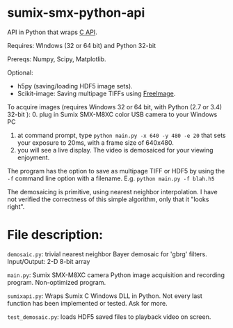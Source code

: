 # sumix-smx-python-api
API in Python that wraps [C API](http://www.sumix.com/cameras/downloads.shtml). 

Requires: WIndows (32 or 64 bit) and Python 32-bit

Prereqs: Numpy, Scipy, Matplotlib.

Optional: 
* h5py (saving/loading HDF5 image sets).  
* Scikit-image: Saving multipage TIFFs using [FreeImage](http://bostonmicrowave.com/2015/01/writing-multipage-tiff-with-python/).

To acquire images (requires Windows 32 or 64 bit, with Python (2.7 or 3.4) 32-bit ):
  0. plug in Sumix SMX-M8XC color USB camera to your Windows PC
  1. at command prompt, type ```python main.py -x 640 -y 480 -e 20``` that sets your exposure to 20ms, with a frame size of 640x480.
  2. you will see a live display. The video is demosaiced for your viewing enjoyment.
  
The program has the option to save as multipage TIFF or HDF5 by using the ```-f``` command line option with a filename. E.g. ```python main.py -f blah.h5```

The demosaicing is primitive, using nearest neighbor interpolation. I have not verified the correctness of this simple algorithm, only that it "looks right".

File description:
=================
```demosaic.py```: trivial nearest neighbor Bayer demosaic for 'gbrg' filters. Input/Output: 2-D 8-bit array

```main.py```: Sumix SMX-M8XC camera Python image acquisition and recording program. Non-optimized program.

```sumixapi.py```: Wraps Sumix C Windows DLL in Python. Not every last function has been implemented or tested. Ask for more.

```test_demosaic.py```: loads HDF5 saved files to playback video on screen.
  
